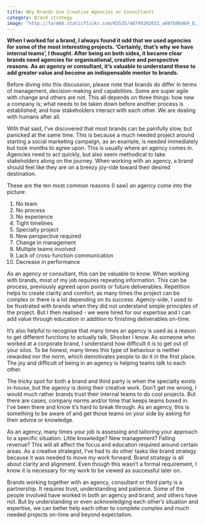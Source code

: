 ```yaml
---
title: Why Brands Use Creative Agencies or Consultants
category: Brand strategy
image: "http://farm66.staticflickr.com/65535/48749292631_a66fb9b469_b.jpg"
---
```


**When I worked for a brand, I always found it odd that we used agencies for some of the most interesting projects. ‘Certainly, that’s why we have internal teams’, I thought. After being on both sides, it became clear brands need agencies for organisational, creative and perspective reasons. As an agency or consultant, it’s valuable to understand these to add greater value and become an indispensable mentor to brands.** 

Before diving into this discussion, please note that brands do differ in terms of management, decision-making and capabilities. Some are super agile with change and others are not. This all depends on three things: how new a company is; what needs to be taken down before another process is established; and how stakeholders interact with each other. We are dealing with humans after all.

With that said, I’ve discovered that most brands can be painfully slow, but panicked at the same time. This is because a much needed project around starting a social marketing campaign, as an example, is needed immediately but took months to agree upon. This is usually where an agency comes in. Agencies need to act quickly, but also seem methodical to take stakeholders along on the journey. When working with an agency, a brand should feel like they are on a breezy joy-ride toward their desired destination.

These are the ten most common reasons (I saw) an agency come into the picture:

1. No team
2. No process
3. No experience
4. Tight timelines
5. Specialty project
6. New perspective required
7. Change in management
8. Multiple teams involved
9. Lack of cross-function communication
10. Decrease in performance

As an agency or consultant, this can be valuable to know. When working with brands, most of my job requires repeating information. This can be process, previously agreed upon points or future deliverables. Repetition helps to create clarity and comfort, as many times the project can be complex or there is a lot depending on its success. Agency-side, I used to be frustrated with brands when they did not understand simple principles of the project. But I then realised - we were hired for our expertise and I can add value through education in addition to finishing deliverables on-time.

It’s also helpful to recognise that many times an agency is used as a reason to get different functions to actually talk. Shocker I know. As someone who worked at a corporate brand, I understand how difficult it is to get out of your silos. To be honest, many times this type of behaviour is neither rewarded nor the norm, which demotivates people to do it in the first place. The joy and difficult of being in an agency is helping teams talk to each other. 

The tricky spot for both a brand and third party is when the specialty exists in-house, but the agency is doing their creative work. Don’t get me wrong, I would much rather brands trust their internal teams to do cool projects. But there are cases, company norms and/or time that keeps teams boxed in. I’ve been there and know it’s hard to break through. As an agency, this is something to be aware of and get those teams on your side by asking for their advice or knowledge. 

As an agency, many times your job is assessing and tailoring your approach to a specific situation. Little knowledge? New management? Falling revenue? This will all affect the focus and education required around certain areas. As a creative strategist, I’ve had to do other tasks like brand strategy because it was needed to move my work forward. Brand strategy is all about clarity and alignment. Even though this wasn’t a formal requirement, I know it is necessary for my work to be viewed as successful later on.

Brands working together with an agency, consultant or third party is a partnership. It requires trust, understanding and patience. Some of the people involved have worked in both an agency and brand, and others have not. But by understanding or even acknowledging each other’s situation and expertise, we can better help each other to complete complex and much needed projects on-time and beyond expectation. 
